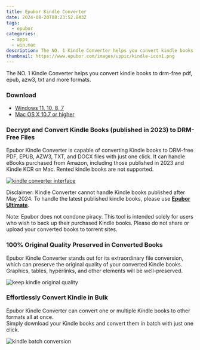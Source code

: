 ```yaml
---
title: Epubor Kindle Converter
date: 2024-08-20T08:23:52.843Z
tags: 
  - epubor
categories: 
  - apps
  - win,mac
description: The NO. 1 Kindle Converter helps you convert kindle books to drm-free pdf, epub, azw3, txt and more formats.
thumbnail: https://www.epubor.com/images/uppic/kindle-icon1.png
---
```


The NO. 1 Kindle Converter helps you convert kindle books to drm-free pdf, epub, azw3, txt and more formats.


### Download

- [Windows 11, 10, 8, 7](https://secure.2checkout.com/order/checkout.php?QTY=1&AFFILIATE=108875&CART=1&CARD=2&DESIGN_TYPE=2&CURRENCY=USD&ORDERSTYLE=nLWooJa5iLg=&PAY_TYPE=PAYPAL&PRODS=40771801&OPTIONS40771801=LAlife)
- [Mac OS X 10.7 or higher](https://secure.2checkout.com/order/checkout.php?QTY=1&AFFILIATE=108875&CART=1&CARD=2&DESIGN_TYPE=2&CURRENCY=USD&ORDERSTYLE=nLWooJa5iLg=&PAY_TYPE=PAYPAL&PRODS=40771928&OPTIONS40771928=LAlife)

### Decrypt and Convert Kindle Books (published in 2023) to DRM-Free Files

Epubor Kindle Converter is capable of converting Kindle books to DRM-free PDF, EPUB, AZW3, TXT, and DOCX files with just one click. It can handle eBooks purchased from Amazon, including those published in 2023 and Kindle KCR on Mac. Rented kindle books are not supported.

[![kindle converter interface](https://www.epubor.com/images/uppic/kindle-converter-main-interface-video.png)](https://www.youtube.com/watch?v=r_RdFtztPCA)

Disclaimer: Kindle Converter cannot handle Kindle books published after May 2024. To handle the latest published kindle books, please use [**Epubor Ultimate**](https://tools.techidaily.com/epubor/ultimate/).

Note: Epubor does not condone piracy. This tool is intended solely for users who wish to back up their purchased Kindle books. Please do not share or upload your converted books to torrent sites.

### 100% Original Quality Preserved in Converted Books

Epubor Kindle Converter stands out for its extraordinary file conversion, which can preserve the original quality of your converted Kindle books. Graphics, tables, hyperlinks, and other elements will be well-preserved.

![keep kindle original quality](https://www.epubor.com/kindle-converter.htmlimages/uppic/kindle-original-quality.png)

### Effortlessly Convert Kindle in Bulk

Epubor Kindle Converter can convert one or multiple Kindle books to other formats all at once.  
Simply download your Kindle books and convert them in batch with just one click.

![kindle batch conversion](https://www.epubor.com/images/uppic/batch-conversion-kindle-converter.png)


<ins class="adsbygoogle"
      style="display:block"
      data-ad-client="ca-pub-7571918770474297"
      data-ad-slot="8358498916"
      data-ad-format="auto"
      data-full-width-responsive="true"></ins>
